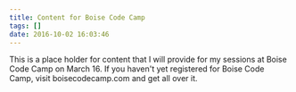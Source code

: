 ```yaml
---
title: Content for Boise Code Camp
tags: []
date: 2016-10-02 16:03:46
---
```


This is a place holder for content that I will provide for my sessions at Boise Code Camp on March 16\. If you haven&#39;t yet registered for Boise Code Camp, visit boisecodecamp.com and get all over it.
